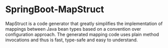 # SpringBoot-MapStruct
MapStruct is a code generator that greatly simplifies the implementation of mappings between Java bean types based on a convention over configuration approach.  The generated mapping code uses plain method invocations and thus is fast, type-safe and easy to understand.

